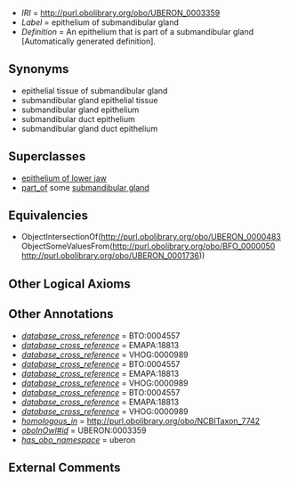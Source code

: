  * *IRI* = http://purl.obolibrary.org/obo/UBERON_0003359
 * *Label* = epithelium of submandibular gland
 * *Definition* = An epithelium that is part of a submandibular gland [Automatically generated definition].

## Synonyms

 * epithelial tissue of submandibular gland
 * submandibular gland epithelial tissue
 * submandibular gland epithelium
 * submandibular duct epithelium
 * submandibular gland duct epithelium

## Superclasses

 * [epithelium of lower jaw](../../UBERON/36/UBERON_0003236.md)
 * [part_of](../../BFO/50/BFO_0000050.md) some [submandibular gland](../../UBERON/36/UBERON_0001736.md)

## Equivalencies

 * ObjectIntersectionOf(<http://purl.obolibrary.org/obo/UBERON_0000483> ObjectSomeValuesFrom(<http://purl.obolibrary.org/obo/BFO_0000050> <http://purl.obolibrary.org/obo/UBERON_0001736>))

## Other Logical Axioms


## Other Annotations

 * *[database_cross_reference](../../ef/oboInOwl#hasDbXref.md)* = BTO:0004557
 * *[database_cross_reference](../../ef/oboInOwl#hasDbXref.md)* = EMAPA:18813
 * *[database_cross_reference](../../ef/oboInOwl#hasDbXref.md)* = VHOG:0000989
 * *[database_cross_reference](../../ef/oboInOwl#hasDbXref.md)* = BTO:0004557
 * *[database_cross_reference](../../ef/oboInOwl#hasDbXref.md)* = EMAPA:18813
 * *[database_cross_reference](../../ef/oboInOwl#hasDbXref.md)* = VHOG:0000989
 * *[database_cross_reference](../../ef/oboInOwl#hasDbXref.md)* = BTO:0004557
 * *[database_cross_reference](../../ef/oboInOwl#hasDbXref.md)* = EMAPA:18813
 * *[database_cross_reference](../../ef/oboInOwl#hasDbXref.md)* = VHOG:0000989
 * *[homologous_in](../../core#homologous/in/core#homologous_in.md)* = http://purl.obolibrary.org/obo/NCBITaxon_7742
 * *[oboInOwl#id](../../id/oboInOwl#id.md)* = UBERON:0003359
 * *[has_obo_namespace](../../ce/oboInOwl#hasOBONamespace.md)* = uberon

## External Comments

